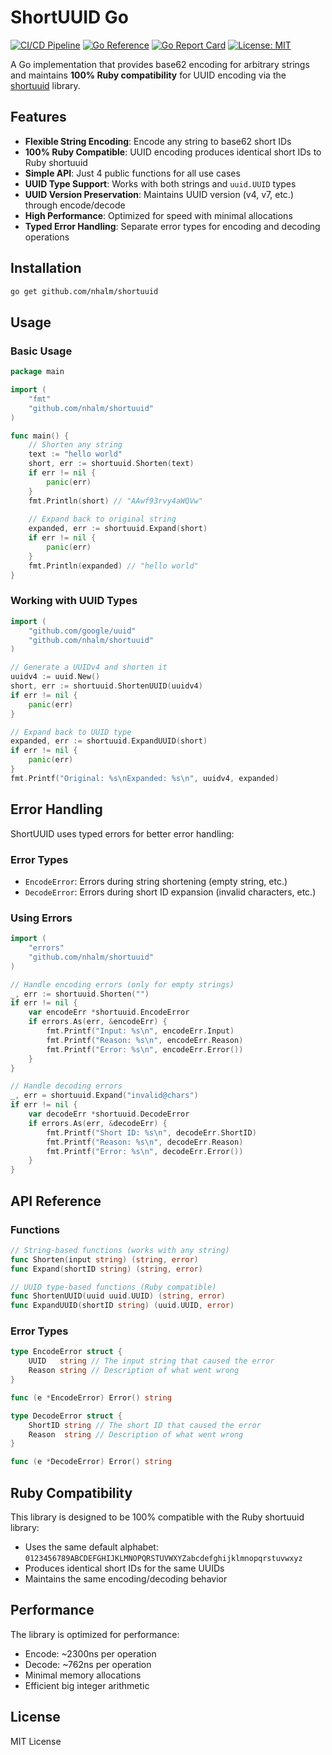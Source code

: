 # ShortUUID Go

[![CI/CD Pipeline](https://github.com/nhalm/shortuuid/actions/workflows/ci.yml/badge.svg)](https://github.com/nhalm/shortuuid/actions/workflows/ci.yml)
[![Go Reference](https://pkg.go.dev/badge/github.com/nhalm/shortuuid.svg)](https://pkg.go.dev/github.com/nhalm/shortuuid)
[![Go Report Card](https://goreportcard.com/badge/github.com/nhalm/shortuuid)](https://goreportcard.com/report/github.com/nhalm/shortuuid)
[![License: MIT](https://img.shields.io/badge/License-MIT-yellow.svg)](https://opensource.org/licenses/MIT)

A Go implementation that provides base62 encoding for arbitrary strings and maintains **100% Ruby compatibility** for UUID encoding via the [shortuuid](https://github.com/sudhirj/shortuuid.rb) library.

## Features

- **Flexible String Encoding**: Encode any string to base62 short IDs
- **100% Ruby Compatible**: UUID encoding produces identical short IDs to Ruby shortuuid
- **Simple API**: Just 4 public functions for all use cases
- **UUID Type Support**: Works with both strings and `uuid.UUID` types
- **UUID Version Preservation**: Maintains UUID version (v4, v7, etc.) through encode/decode
- **High Performance**: Optimized for speed with minimal allocations
- **Typed Error Handling**: Separate error types for encoding and decoding operations

## Installation

```bash
go get github.com/nhalm/shortuuid
```

## Usage

### Basic Usage

```go
package main

import (
    "fmt"
    "github.com/nhalm/shortuuid"
)

func main() {
    // Shorten any string
    text := "hello world"
    short, err := shortuuid.Shorten(text)
    if err != nil {
        panic(err)
    }
    fmt.Println(short) // "AAwf93rvy4aWQVw"
    
    // Expand back to original string
    expanded, err := shortuuid.Expand(short)
    if err != nil {
        panic(err)
    }
    fmt.Println(expanded) // "hello world"
}
```

### Working with UUID Types

```go
import (
    "github.com/google/uuid"
    "github.com/nhalm/shortuuid"
)

// Generate a UUIDv4 and shorten it
uuidv4 := uuid.New()
short, err := shortuuid.ShortenUUID(uuidv4)
if err != nil {
    panic(err)
}

// Expand back to UUID type
expanded, err := shortuuid.ExpandUUID(short)
if err != nil {
    panic(err)
}
fmt.Printf("Original: %s\nExpanded: %s\n", uuidv4, expanded)
```

## Error Handling

ShortUUID uses typed errors for better error handling:

### Error Types

- `EncodeError`: Errors during string shortening (empty string, etc.)
- `DecodeError`: Errors during short ID expansion (invalid characters, etc.)

### Using Errors

```go
import (
    "errors"
    "github.com/nhalm/shortuuid"
)

// Handle encoding errors (only for empty strings)
_, err := shortuuid.Shorten("")
if err != nil {
    var encodeErr *shortuuid.EncodeError
    if errors.As(err, &encodeErr) {
        fmt.Printf("Input: %s\n", encodeErr.Input)
        fmt.Printf("Reason: %s\n", encodeErr.Reason)
        fmt.Printf("Error: %s\n", encodeErr.Error())
    }
}

// Handle decoding errors
_, err = shortuuid.Expand("invalid@chars")
if err != nil {
    var decodeErr *shortuuid.DecodeError
    if errors.As(err, &decodeErr) {
        fmt.Printf("Short ID: %s\n", decodeErr.ShortID)
        fmt.Printf("Reason: %s\n", decodeErr.Reason)
        fmt.Printf("Error: %s\n", decodeErr.Error())
    }
}
```

## API Reference

### Functions

```go
// String-based functions (works with any string)
func Shorten(input string) (string, error)
func Expand(shortID string) (string, error)

// UUID type-based functions (Ruby compatible)
func ShortenUUID(uuid uuid.UUID) (string, error)
func ExpandUUID(shortID string) (uuid.UUID, error)
```

### Error Types

```go
type EncodeError struct {
    UUID   string // The input string that caused the error
    Reason string // Description of what went wrong
}

func (e *EncodeError) Error() string

type DecodeError struct {
    ShortID string // The short ID that caused the error
    Reason  string // Description of what went wrong
}

func (e *DecodeError) Error() string
```

## Ruby Compatibility

This library is designed to be 100% compatible with the Ruby shortuuid library:

- Uses the same default alphabet: `0123456789ABCDEFGHIJKLMNOPQRSTUVWXYZabcdefghijklmnopqrstuvwxyz`
- Produces identical short IDs for the same UUIDs
- Maintains the same encoding/decoding behavior

## Performance

The library is optimized for performance:

- Encode: ~2300ns per operation
- Decode: ~762ns per operation
- Minimal memory allocations
- Efficient big integer arithmetic

## License

MIT License 